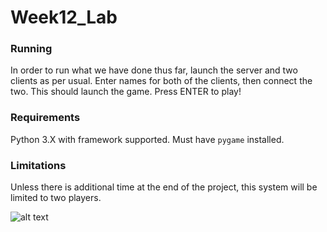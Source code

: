# Week12_Lab
### Running
In order to run what we have done thus far, launch the server and two clients as
per usual. Enter names for both of the clients, then connect the two. This should
launch the game. Press ENTER to play!

### Requirements
Python 3.X with framework supported. Must have `pygame` installed.

### Limitations
Unless there is additional time at the end of the project, this system will be limited
to two players.

![alt text](https://raw.githubusercontent.com/FrederickGeek8/Tron/master/y4OEXR5eeJ.gif)

